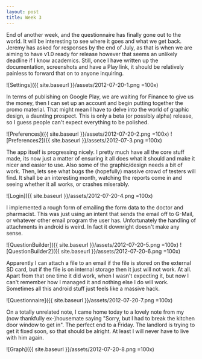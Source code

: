 ```yaml
---
layout: post
title: Week 3
---
```


End of another week, and the questionnaire has finally gone out to the world. It
will be interesting to see where it goes and what we get back. Jeremy has asked
for responses by the end of July, as that is when we are aiming to have v1.0
ready for release however that seems an unlikely deadline if I know academics.
Still, once I have written up the documentation, screenshots and have a Play
link, it should be relatively painless to forward that on to anyone inquiring.

![Settings]({{ site.baseurl }}/assets/2012-07-20-1.png =100x)

In terms of publishing on Google Play, we are waiting for Finance to give us
the money, then I can set up an account and begin putting together the promo
material. That might mean I have to delve into the world of graphic design, a
daunting prospect. This is only a beta (or possibly alpha) release, so I guess
people can't expect everything to be polished.

![Preferences]({{ site.baseurl }}/assets/2012-07-20-2.png =100x)
![Preferences2]({{ site.baseurl }}/assets/2012-07-3.png =100x)

The app itself is progressing nicely. I pretty much have all the core stuff
made, its now just a matter of ensuring it all does what it should and make it
nicer and easier to use. Also some of the graphic/design needs a bit of work.
Then, lets see what bugs the (hopefully) massive crowd of testers will find.
It shall be an interesting month, watching the reports come in and seeing
whether it all works, or crashes miserably.

![Login]({{ site.baseurl }}/assets/2012-07-20-4.png =100x)

I implemented a rough form of emailing the form data to the doctor and
pharmacist. This was just using an intent that sends the email off to G-Mail,
or whatever other email program the user has. Unfortunately the handling of
attachments in android is weird. In fact it downright doesn't make any sense.

![QuestionBuilder]({{ site.baseurl }}/assets/2012-07-20-5.png =100x)
![QuestionBuilder2]({{ site.baseurl }}/assets/2012-07-20-6.png =100x)

Apparently I can attach a file to an email if the file is stored on the
external SD card, but if the file is on internal storage then it just will not
work. At all. Apart from that one time it did work, when I wasn't expecting
it, but now I can't remember how I managed it and nothing else I do will work.
Sometimes all this android stuff just feels like a massive hack.

![Questionnaire]({{ site.baseurl }}/assets/2012-07-20-7.png =100x)

On a totally unrelated note, I came home today to a lovely note from my (now
thankfully ex-)housemate saying "Sorry, but I had to break the kitchen door
window to get in". The perfect end to a Friday. The landlord is trying to get
it fixed soon, so that should be alright. At least I will never have to live
with him again.

![Graph]({{ site.baseurl }}/assets/2012-07-20-8.png =100x)

